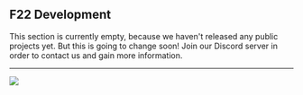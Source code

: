 ## F22 Development
This section is currently empty, because we haven't released any public projects yet. But this is going to change soon! Join our Discord server in order to contact us and gain more information. 
<hr/>
<img src="https://invidget.switchblade.xyz/986913174206951454">
